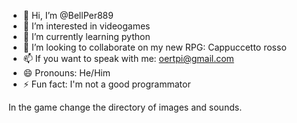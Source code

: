 - 👋 Hi, I’m @BellPer889
- 👀 I’m interested in videogames
- 🌱 I’m currently learning python
- 💞️ I’m looking to collaborate on my new RPG: Cappuccetto rosso
- 📫 If you want to speak with me: oertpi@gmail.com
- 😄 Pronouns: He/Him
- ⚡ Fun fact: I'm not a good programmator

In the game change the directory of images and sounds.

<!---
BellPer889/BellPer889 is a ✨ special ✨ repository because its `README.md` (this file) appears on your GitHub profile.
You can click the Preview link to take a look at your changes.
--->
